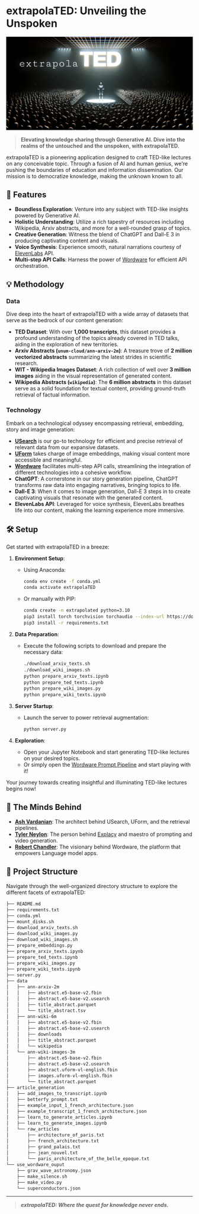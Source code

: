 # extrapolaTED: Unveiling the Unspoken

[![extrapolaTED Banner](./extrapolaTED.png)](https://app.wordware.ai/r/25184ff7-db28-4c50-a0c4-2addbf31c28f)

> __Elevating knowledge sharing through Generative AI. Dive into the realms of the untouched and the unspoken, with extrapolaTED.__

extrapolaTED is a pioneering application designed to craft TED-like lectures on any conceivable topic. Through a fusion of AI and human genius, we're pushing the boundaries of education and information dissemination. Our mission is to democratize knowledge, making the unknown known to all.

## :rocket: Features

- **Boundless Exploration**: Venture into any subject with TED-like insights powered by Generative AI.
- **Holistic Understanding**: Utilize a rich tapestry of resources including Wikipedia, Arxiv abstracts, and more for a well-rounded grasp of topics.
- **Creative Generation**: Witness the blend of ChatGPT and Dall-E 3 in producing captivating content and visuals.
- **Voice Synthesis**: Experience smooth, natural narrations courtesy of [ElevenLabs](https://elevenlabs.io) API.
- **Multi-step API Calls**: Harness the power of [Wordware](https://wordware.ai) for efficient API orchestration.

## :bulb: Methodology

### Data

Dive deep into the heart of extrapolaTED with a wide array of datasets that serve as the bedrock of our content generation:

- **TED Dataset**: With over __1,000 transcripts__, this dataset provides a profound understanding of the topics already covered in TED talks, aiding in the exploration of new territories.
- **Arxiv Abstracts (`unum-cloud/ann-arxiv-2m`)**: A treasure trove of __2 million vectorized abstracts__ summarizing the latest strides in scientific research.
- **WIT - Wikipedia Images Dataset**: A rich collection of well over __3 million images__ aiding in the visual representation of generated content.
- **Wikipedia Abstracts (`wikipedia`)**: The __6 million abstracts__ in this dataset serve as a solid foundation for textual content, providing ground-truth retrieval of factual information.

### Technology

Embark on a technological odyssey encompassing retrieval, embedding, story and image generation:

- **[USearch](https://github.com/unum-cloud/usearch)** is our go-to technology for efficient and precise retrieval of relevant data from our expansive datasets.
- **[UForm](https://github.com/unum-cloud/uform)** takes charge of image embeddings, making visual content more accessible and meaningful.
- **[Wordware](https://wordware.ai)** facilitates multi-step API calls, streamlining the integration of different technologies into a cohesive workflow.
- **ChatGPT**: A cornerstone in our story generation pipeline, ChatGPT transforms raw data into engaging narratives, bringing topics to life.
- **Dall-E 3**: When it comes to image generation, Dall-E 3 steps in to create captivating visuals that resonate with the generated content.
- **ElevenLabs API**: Leveraged for voice synthesis, ElevenLabs breathes life into our content, making the learning experience more immersive.

## :hammer_and_wrench: Setup

Get started with extrapolaTED in a breeze:

1. **Environment Setup**:
   - Using Anaconda:
     ```sh
     conda env create -f conda.yml
     conda activate extrapolaTED
     ```
   - Or manually with PIP:
     ```sh
     conda create -n extrapolated python=3.10
     pip3 install torch torchvision torchaudio --index-url https://download.pytorch.org/whl/cu118
     pip3 install -r requirements.txt
     ```

2. **Data Preparation**:
   - Execute the following scripts to download and prepare the necessary data:
     ```sh
     ./download_arxiv_texts.sh
     ./download_wiki_images.sh
     python prepare_arxiv_texts.ipynb
     python prepare_ted_texts.ipynb
     python prepare_wiki_images.py
     python prepare_wiki_texts.ipynb
     ```

3. **Server Startup**:
   - Launch the server to power retrieval augmentation:
     ```sh
     python server.py
     ```

4. **Exploration**:
   - Open your Jupyter Notebook and start generating TED-like lectures on your desired topics.
   - Or simply open the [Wordware Prompt Pipeline](https://app.wordware.ai/r/25184ff7-db28-4c50-a0c4-2addbf31c28f) and start playing with it!

Your journey towards creating insightful and illuminating TED-like lectures begins now!

## :star2: The Minds Behind

- **[Ash Vardanian](https://github.com/ashvardanian)**: The architect behind USearch, UForm, and the retrieval pipelines.
- **[Tyler Neylon](https://github.com/tylerneylon)**: The person behind [Explacy](https://github.com/tylerneylon/explacy) and maestro of prompting and video generation.
- **[Robert Chandler](https://github.com/nyacg)**: The visionary behind Wordware, the platform that empowers Language model apps.

## :file_folder: Project Structure

Navigate through the well-organized directory structure to explore the different facets of extrapolaTED:

```plaintext
├── README.md
├── requirements.txt
├── conda.yml
├── mount_disks.sh
├── download_arxiv_texts.sh
├── download_wiki_images.py
├── download_wiki_images.sh
├── prepare_embeddings.py
├── prepare_arxiv_texts.ipynb
├── prepare_ted_texts.ipynb
├── prepare_wiki_images.py
├── prepare_wiki_texts.ipynb
├── server.py
├── data
│   ├── ann-arxiv-2m
│   │   ├── abstract.e5-base-v2.fbin
│   │   ├── abstract.e5-base-v2.usearch
│   │   ├── title_abstract.parquet
│   │   └── title_abstract.tsv
│   ├── ann-wiki-6m
│   │   ├── abstract.e5-base-v2.fbin
│   │   ├── abstract.e5-base-v2.usearch
│   │   ├── downloads
│   │   ├── title_abstract.parquet
│   │   └── wikipedia
│   └── ann-wiki-images-3m
│       ├── abstract.e5-base-v2.fbin
│       ├── abstract.e5-base-v2.usearch
│       ├── abstract.uform-vl-english.fbin
│       ├── images.uform-vl-english.fbin
│       └── title_abstract.parquet
├── article_generation
│   ├── add_images_to_transcript.ipynb
│   ├── betterfy_prompt.txt
│   ├── example_input_1_french_architecture.json
│   ├── example_transcript_1_french_architecture.json
│   ├── learn_to_generate_articles.ipynb
│   ├── learn_to_generate_images.ipynb
│   └── raw_articles
│       ├── architecture_of_paris.txt
│       ├── french_architecture.txt
│       ├── grand_palais.txt
│       ├── jean_nouvel.txt
│       └── paris_architecture_of_the_belle_epoque.txt
└── use_wordware_ouput
    ├── grav_wave_astronomy.json
    ├── make_silence.sh
    ├── make_video.py
    └── superconductors.json
```

---

> **_extrapolaTED: Where the quest for knowledge never ends._**
